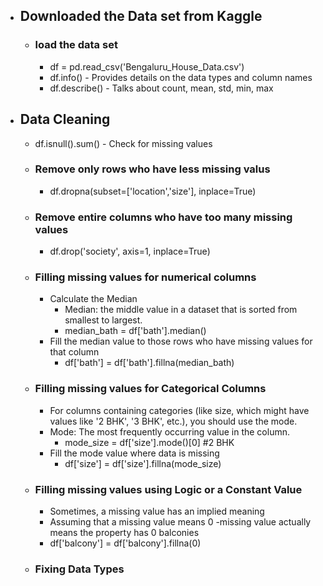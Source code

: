 - ## Downloaded the Data set from Kaggle

  - ### load the data set
    - df = pd.read_csv('Bengaluru_House_Data.csv')
    - df.info() - Provides details on the data types and column names
    - df.describe() - Talks about count, mean, std, min, max

- ## Data Cleaning

  - df.isnull().sum() - Check for missing values
  - ### Remove only rows who have less missing valus
    - df.dropna(subset=['location','size'], inplace=True)
  - ### Remove entire columns who have too many missing values
    - df.drop('society', axis=1, inplace=True)
  - ### Filling missing values for numerical columns
    - Calculate the Median
      - Median: the middle value in a dataset that is sorted from smallest to largest.
      - median_bath = df['bath'].median()
    - Fill the median value to those rows who have missing values for that column
      - df['bath'] = df['bath'].fillna(median_bath)
  - ### Filling missing values for Categorical Columns

    - For columns containing categories (like size, which might have values like '2 BHK', '3 BHK', etc.), you should use the mode.
    - Mode: The most frequently occurring value in the column.
      - mode_size = df['size'].mode()[0] #2 BHK
    - Fill the mode value where data is missing
      - df['size'] = df['size'].fillna(mode_size)

  - ### Filling missing values using Logic or a Constant Value

    - Sometimes, a missing value has an implied meaning
    - Assuming that a missing value means 0
      -missing value actually means the property has 0 balconies
    - df['balcony'] = df['balcony'].fillna(0)

  - ### Fixing Data Types
